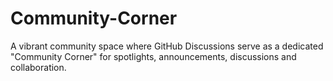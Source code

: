 # Community-Corner
A vibrant community space where GitHub Discussions serve as a dedicated "Community Corner" for spotlights, announcements, discussions and collaboration.

